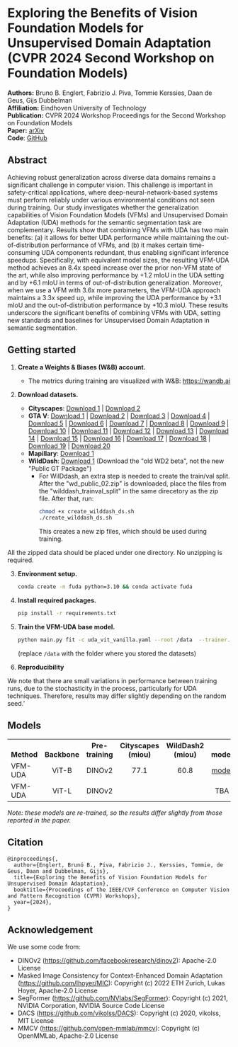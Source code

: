 # Exploring the Benefits of Vision Foundation Models for Unsupervised Domain Adaptation (CVPR 2024 Second Workshop on Foundation Models)
**Authors:** Bruno B. Englert, Fabrizio J. Piva, Tommie Kerssies, Daan de Geus, Gijs Dubbelman  
**Affiliation:** Eindhoven University of Technology  
**Publication:** CVPR 2024 Workshop Proceedings for the Second Workshop on Foundation Models  
**Paper:** [arXiv](http://arxiv.org/abs/2406.09896)  
**Code**: [GitHub](https://github.com/tue-mps/vfm-uda)

## Abstract
Achieving robust generalization across diverse data domains remains a significant challenge in computer vision. This challenge is important in safety-critical applications, where deep-neural-network-based systems must perform reliably under various environmental conditions not seen during training. Our study investigates whether the generalization capabilities of Vision Foundation Models (VFMs) and Unsupervised Domain Adaptation (UDA) methods for the semantic segmentation task are complementary. Results show that combining VFMs with UDA has two main benefits: (a) it allows for better UDA performance while maintaining the out-of-distribution performance of VFMs, and (b) it makes certain time-consuming UDA components redundant, thus enabling significant inference speedups. Specifically, with equivalent model sizes, the resulting VFM-UDA method achieves an 8.4x speed increase over the prior non-VFM state of the art, while also improving performance by +1.2 mIoU in the UDA setting and by +6.1 mIoU in terms of out-of-distribution generalization. Moreover, when we use a VFM with 3.6x more parameters, the VFM-UDA approach maintains a 3.3x speed up, while improving the UDA performance by +3.1 mIoU and the out-of-distribution performance by +10.3 mIoU. These results underscore the significant benefits of combining VFMs with UDA, setting new standards and baselines for Unsupervised Domain Adaptation in semantic segmentation.

## Getting started
1. **Create a Weights & Biases (W&B) account.**
   - The metrics during training are visualized with W&B: https://wandb.ai 

2. **Download datasets.**
    - **Cityscapes**: [Download 1](https://www.cityscapes-dataset.com/file-handling/?packageID=3) | [Download 2](https://www.cityscapes-dataset.com/file-handling/?packageID=1)
    - **GTA V**: [Download 1](https://download.visinf.tu-darmstadt.de/data/from_games/data/01_images.zip) | [Download 2](https://download.visinf.tu-darmstadt.de/data/from_games/data/02_images.zip) | [Download 3](https://download.visinf.tu-darmstadt.de/data/from_games/data/03_images.zip) | [Download 4](https://download.visinf.tu-darmstadt.de/data/from_games/data/04_images.zip) | [Download 5](https://download.visinf.tu-darmstadt.de/data/from_games/data/05_images.zip) | [Download 6](https://download.visinf.tu-darmstadt.de/data/from_games/data/06_images.zip) | [Download 7](https://download.visinf.tu-darmstadt.de/data/from_games/data/07_images.zip) | [Download 8](https://download.visinf.tu-darmstadt.de/data/from_games/data/08_images.zip) | [Download 9](https://download.visinf.tu-darmstadt.de/data/from_games/data/09_images.zip) | [Download 10](https://download.visinf.tu-darmstadt.de/data/from_games/data/10_images.zip) | [Download 11](https://download.visinf.tu-darmstadt.de/data/from_games/data/01_labels.zip) | [Download 12](https://download.visinf.tu-darmstadt.de/data/from_games/data/02_labels.zip) | [Download 13](https://download.visinf.tu-darmstadt.de/data/from_games/data/03_labels.zip) | [Download 14](https://download.visinf.tu-darmstadt.de/data/from_games/data/04_labels.zip) | [Download 15](https://download.visinf.tu-darmstadt.de/data/from_games/data/05_labels.zip) | [Download 16](https://download.visinf.tu-darmstadt.de/data/from_games/data/06_labels.zip) | [Download 17](https://download.visinf.tu-darmstadt.de/data/from_games/data/07_labels.zip) | [Download 18](https://download.visinf.tu-darmstadt.de/data/from_games/data/08_labels.zip) | [Download 19](https://download.visinf.tu-darmstadt.de/data/from_games/data/09_labels.zip) | [Download 20](https://download.visinf.tu-darmstadt.de/data/from_games/data/10_labels.zip)
    - **Mapillary**: [Download 1](https://www.mapillary.com/dataset/vistas)
    - **WildDash**: [Download 1](https://wilddash.cc/download/wd_public_02.zip) (Download the "old WD2 beta", not the new "Public GT Package")
      - For WilDdash, an extra step is needed to create the train/val split. After the "wd_public_02.zip" is downloaded, place the files from the "wilddash_trainval_split" in the same direcetory as the zip file. After that, run:
        ```bash 
        chmod +x create_wilddash_ds.sh
        ./create_wilddash_ds.sh
        ```
        This creates a new zip files, which should be used during training.
        
All the zipped data should be placed under one directory. No unzipping is required.


3. **Environment setup.**
     ```bash 
    conda create -n fuda python=3.10 && conda activate fuda
    ```

4. **Install required packages.**
    ```bash
    pip install -r requirements.txt
    ```

5. **Train the VFM-UDA base model.**
   ```bash
   python main.py fit -c uda_vit_vanilla.yaml --root /data  --trainer.devices [0]
   ```
   (replace ```/data``` with the folder where you stored the datasets)


6. **Reproducibility**

  We note that there are small variations in performance between training runs, due to the stochasticity in the process, particularly for UDA techniques. Therefore, results may differ slightly depending on the random seed.’

## Models
<table><tbody>
<!-- START TABLE -->
<!-- TABLE HEADER -->
<th valign="bottom">Method</th>
<th valign="bottom">Backbone</th>
<th valign="bottom">Pre-training</th>
<th valign="bottom">Cityscapes (miou)</th>
<th valign="bottom">WildDash2 (miou)</th>
<th valign="bottom">model</th>
<!-- TABLE BODY -->

<tr><td align="left">VFM-UDA</td>
<td align="center">ViT-B</td>
<td align="center">DINOv2</td>
<td align="center">77.1</td>
<td align="center">60.8</td>
<td align="center"><a href="https://huggingface.co/englert/vfmuda/blob/main/vfmuda_base_77miou_step40000.ckpt">model</a></td>
</tr>

<tr><td align="left">VFM-UDA</td>
<td align="center">ViT-L</td>
<td align="center">DINOv2</td>
<td align="center"></td>
<td align="center"></td>
<td align="center">TBA</td>
</tr>
</tbody></table>

*Note: these models are re-trained, so the results differ slightly from those reported in the paper.*

## Citation
```
@inproceedings{,
  author={Englert, Brunó B., Piva, Fabrizio J., Kerssies, Tommie, de Geus, Daan and Dubbelman, Gijs},
  title={Exploring the Benefits of Vision Foundation Models for Unsupervised Domain Adaptation},
  booktitle={Proceedings of the IEEE/CVF Conference on Computer Vision and Pattern Recognition (CVPR) Workshops},
  year={2024},
}
```

## Acknowledgement
We use some code from:
 * DINOv2 (https://github.com/facebookresearch/dinov2): Apache-2.0 License
 * Masked Image Consistency for Context-Enhanced Domain Adaptation (https://github.com/lhoyer/MIC): Copyright (c) 2022 ETH Zurich, Lukas Hoyer, Apache-2.0 License
 * SegFormer (https://github.com/NVlabs/SegFormer): Copyright (c) 2021, NVIDIA Corporation, NVIDIA Source Code License
 * DACS (https://github.com/vikolss/DACS): Copyright (c) 2020, vikolss, MIT License 
 * MMCV (https://github.com/open-mmlab/mmcv): Copyright (c) OpenMMLab, Apache-2.0 License
